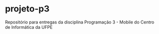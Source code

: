 # projeto-p3
Repositório para entregas da disciplina Programação 3 - Mobile do Centro de Informática da UFPE

